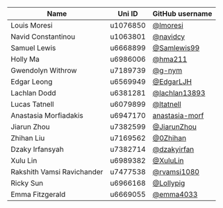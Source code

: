 | Name | Uni ID | GitHub username |
| --- | --- | --- |
| Louis Moresi | u1076850 | [@lmoresi](http://github.com/lmoresi) |
| Navid Constantinou | u1063801 | [@navidcy](http://github.com/navidcy) |
| Samuel Lewis | u6668899 | [@Samlewis99](https://github.com/Samlewis99) |
| Holly Ma | u6986006 | [@hma211](http://github.com/hma211) |
| Gwendolyn Withrow | u7189739 | [@g-nym](http://github.com/g-nym) |
| Edgar Leong | u6569949 | [@EdgarLJH](http://github.com/EdgarLJH) |
| Lachlan Dodd  | u6381281 | [@lachlan13893](https://github.com/lachlan13893) |
| Lucas Tatnell | u6079899 | [@ltatnell](https://github.com/ltatnell) |
| Anastasia Morfiadakis | u6947170 | [anastasia-morf](http://github.com/anastasia-morf) |
| Jiarun Zhou | u7382599 | [@JiarunZhou](https://github.com/JiarunZhou) |
| Zhihan Liu | u7169562 | [@0Zhihan](https://github.com/Zhihanliu) |
| Dzaky Irfansyah | u7382714 | [@dzakyirfan](http://github.com/dzakyirfan) |
| Xulu Lin | u6989382 | [@XuluLin](https://github.com/XuluLin) |
| Rakshith Vamsi Ravichander | u7477538 | [@rvamsi1080](https://github.com/rvamsi1080) |
| Ricky Sun | u6966168 | [@Lollypig](https://github.com/Lollypig) |
| Emma Fitzgerald | u6669055 | [@emma4033](https://github.com/emma4033) |
